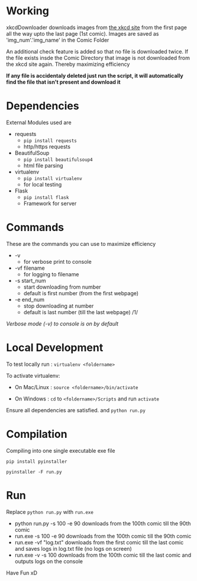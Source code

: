# Working

xkcdDownloader downloads images from [the xkcd site](https://xkcd.com) from the first page all the way upto the last page (1st comic).
Images are saved as 'img_num'.'img_name' in the Comic Folder

An additional check feature is added so that no file is downloaded twice.
If the file exists insde the Comic Directory that image is not downloaded from the xkcd site again.
Thereby maximizing efficiency

**If any file is accidentaly deleted just run the script, it will automatically find the file that isn't present and download it**

# Dependencies

External Modules used are
* requests
	* `pip install requests`
	* http/https requests
* BeautifulSoup
	* `pip install beautifulsoup4`
	* html file parsing
* virtualenv
	* `pip install virtualenv`
	* for local testing
* Flask
	* `pip install flask`
	* Framework for server

# Commands

These are the commands you can use to maximize efficiency

* -v
    * for verbose print to console
* -vf filename
    * for logging to filename
* -s start_num
    * start downloading from number
    * default is first number (from the first webpage)
* -e end_num
    * stop downloading at number
    * default is last number (till the last webpage) /1/

*Verbose mode (-v) to console is on by default*

# Local Development

To test locally run : `virtualenv <foldername>`

To activate virtualenv:

* On Mac/Linux : `source <foldername>/bin/activate`
	
* On Windows : `cd` to `<foldername>/Scripts` and run `activate`

Ensure all dependencies are satisfied. and `python run.py`

# Compilation

Compiling into one single executable exe file

`pip install pyinstaller`

`pyinstaller -F run.py`

# Run

Replace `python run.py` with `run.exe`

* python run.py -s 100 -e 90
	downloads from the 100th comic till the 90th comic
* run.exe -s 100 -e 90
	downloads from the 100th comic till the 90th comic
* run.exe -vf "log.txt"
	downloads from the first comic till the last comic and saves logs in log.txt file (no logs on screen)
* run.exe -v -s 100
	downloads from the 100th comic till the last comic and outputs logs on the console


Have Fun xD
